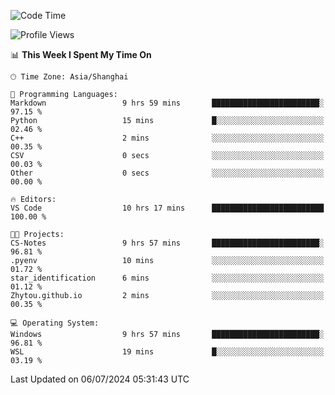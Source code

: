 <!--START_SECTION:waka-->
![Code Time](http://img.shields.io/badge/Code%20Time-1%2C823%20hrs%2042%20mins-blue)

![Profile Views](http://img.shields.io/badge/Profile%20Views-7-blue)

📊 **This Week I Spent My Time On** 

```text
🕑︎ Time Zone: Asia/Shanghai

💬 Programming Languages: 
Markdown                 9 hrs 59 mins       ████████████████████████░   97.15 % 
Python                   15 mins             █░░░░░░░░░░░░░░░░░░░░░░░░   02.46 % 
C++                      2 mins              ░░░░░░░░░░░░░░░░░░░░░░░░░   00.35 % 
CSV                      0 secs              ░░░░░░░░░░░░░░░░░░░░░░░░░   00.03 % 
Other                    0 secs              ░░░░░░░░░░░░░░░░░░░░░░░░░   00.00 % 

🔥 Editors: 
VS Code                  10 hrs 17 mins      █████████████████████████   100.00 % 

🐱‍💻 Projects: 
CS-Notes                 9 hrs 57 mins       ████████████████████████░   96.81 % 
.pyenv                   10 mins             ░░░░░░░░░░░░░░░░░░░░░░░░░   01.72 % 
star_identification      6 mins              ░░░░░░░░░░░░░░░░░░░░░░░░░   01.12 % 
Zhytou.github.io         2 mins              ░░░░░░░░░░░░░░░░░░░░░░░░░   00.35 % 

💻 Operating System: 
Windows                  9 hrs 57 mins       ████████████████████████░   96.81 % 
WSL                      19 mins             █░░░░░░░░░░░░░░░░░░░░░░░░   03.19 % 
```


 Last Updated on 06/07/2024 05:31:43 UTC
<!--END_SECTION:waka-->